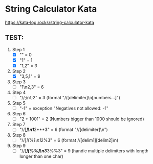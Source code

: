 # String Calculator Kata

https://kata-log.rocks/string-calculator-kata

## TEST:

1. Step 1
   - [x] "" = 0
   - [x] "1" = 1
   - [x] "1,2" = 3
2. Step 2
   - [x] "3,5,1" = 9
3. Step 3
   - [ ] "1\n2,3" = 6
4. Step 4
   - [ ] "//;\n1;2" = 3 (format "//[delimiter]\n[numbers…]")
5. Step 5
   - [ ] "-1" = exception "Negatives not allowed: -1"
6. Step 6
   - [ ] "2 + 1001" = 2 (Numbers bigger than 1000 should be ignored)
7. Step 7
   - [ ] "//[***]\n1***2***3" = 6 (format "//[delimiter]\n")
8. Step 8
   - [ ] "//[*][%]\n1*2%3" = 6 (format //[delim1][delim2]\n)
9. Step 9
   - [ ] "//[***][%%]\n3***3%%3" = 9 (handle multiple delimiters with length longer than one char)